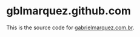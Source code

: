 gblmarquez.github.com
====================

This is the source code for [gabrielmarquez.com.br](http://gabrielmarquez.com.br/).
